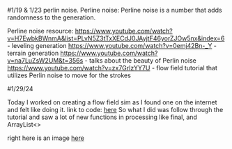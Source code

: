 #1/19 & 1/23 perlin noise.
Perline noise: Perline noise is a number that adds randomness to the generation. 


Perline noise resource:
https://www.youtube.com/watch?v=H7EwbkBWnmA&list=PLvN5Z3tTxXECdJ0JAyjtF46yorZJOw5nx&index=6 - leveling generation
https://www.youtube.com/watch?v=0emj42Bn-_Y - terrain generation
https://www.youtube.com/watch?v=na7LuZsW2UM&t=356s - talks about the beauty of Perlin noise  
https://www.youtube.com/watch?v=zx7GrlzYY7U - flow field tutorial that utilizes Perlin noise to move for the strokes





#1/29/24


Today I worked on creating a flow field sim as I found one on the internet and felt like doing it.
link to code:
[here](flow_fields.pde)
So what I did was follow through the tutorial and saw a lot of new functions in processing like final, and ArrayList<>

right here is an image
[here](grid.png)

